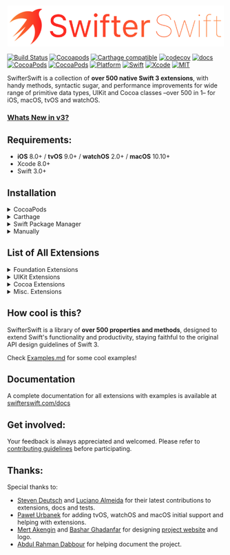 <p align="left">
  <img src="https://github.com/SwifterSwift/SwifterSwift/blob/master/logo.png?raw=true" title="swifterSwift">
</p>

[![Build Status](https://api.travis-ci.org/SwifterSwift/SwifterSwift.svg?branch=master)](https://travis-ci.org/SwifterSwift/SwifterSwift)
[![Cocoapods](https://img.shields.io/cocoapods/v/SwifterSwift.svg)](https://cocoapods.org/pods/SwifterSwift)
[![Carthage compatible](https://img.shields.io/badge/Carthage-Compatible-brightgreen.svg?style=flat)](https://github.com/Carthage/Carthage)
[![codecov](https://codecov.io/gh/SwifterSwift/SwifterSwift/branch/master/graph/badge.svg)](https://codecov.io/gh/SwifterSwift/SwifterSwift)
[![docs](http://swifterswift.com/docs/badge.svg)](http://swifterswift.com/docs)
[![CocoaPods](https://img.shields.io/cocoapods/dt/SwifterSwift.svg)](https://cocoapods.org/pods/SwifterSwift)
[![CocoaPods](https://img.shields.io/cocoapods/dm/SwifterSwift.svg)](https://cocoapods.org/pods/SwifterSwift)
[![Platform](https://img.shields.io/cocoapods/p/SwifterSwift.svg?style=flat)](https://github.com/SwifterSwift/swifterSwift)
[![Swift](https://img.shields.io/badge/Swift-3.2-orange.svg)](https://swift.org)
[![Xcode](https://img.shields.io/badge/Xcode-8.3-blue.svg)](https://developer.apple.com/xcode)
[![MIT](https://img.shields.io/badge/License-MIT-red.svg)](https://opensource.org/licenses/MIT)


SwifterSwift is a collection of **over 500 native Swift 3 extensions**, with handy methods, syntactic sugar, and performance improvements for wide range of primitive data types, UIKit and Cocoa classes –over 500 in 1– for iOS, macOS, tvOS and watchOS.


### [Whats New in v3?](https://github.com/SwifterSwift/SwifterSwift/wiki/whats-new#v3)



## Requirements:
- **iOS** 8.0+ / **tvOS** 9.0+ / **watchOS** 2.0+ / **macOS** 10.10+
- Xcode 8.0+
- Swift 3.0+



## Installation

<details>
<summary>CocoaPods</summary>
</br>

<p><a href="http://cocoapods.org">CocoaPods</a> is a dependency manager for Cocoa projects. You can install it with the following command:</p>

<pre><code class="bash language-bash">$ gem install cocoapods
</code></pre>

<p>To integrate SwifterSwift into your Xcode project using CocoaPods, specify it in your <code>Podfile</code>:</p>

<h3 id="1integrateallextensions">1. Integrate All extensions:</h3>

<pre><code class="ruby language-ruby">source 'https://github.com/CocoaPods/Specs.git'
platform :ios, '8.0'
use_frameworks!

target '&lt;Your Target Name&gt;' do
    pod 'SwifterSwift'
end
</code></pre>

<h3 id="2integratefoundationextensionsonly">2. Integrate Foundation extensions only:</h3>

<pre><code class="ruby language-ruby">source 'https://github.com/CocoaPods/Specs.git'
platform :ios, '8.0'
use_frameworks!

target '&lt;Your Target Name&gt;' do
    pod 'SwifterSwift/Foundation'
end
</code></pre>

<h3 id="3integrateuikitextensionsonly">3. Integrate UIKit extensions only:</h3>

<pre><code class="ruby language-ruby">source 'https://github.com/CocoaPods/Specs.git'
platform :ios, '8.0'
use_frameworks!

target '&lt;Your Target Name&gt;' do
    pod 'SwifterSwift/UIKit'
end
</code></pre>

<h3 id="4integratecocoaextensionsonly">4. Integrate Cocoa extensions only:</h3>

<pre><code class="ruby language-ruby">source 'https://github.com/CocoaPods/Specs.git'
platform :ios, '8.0'
use_frameworks!

target '&lt;Your Target Name&gt;' do
    pod 'SwifterSwift/Cocoa'
end
</code></pre>

<p>Then, run the following command:</p>

<pre><code class="bash language-bash">$ pod install
</code></pre>

</details>


<details>
<summary>Carthage</summary>
</br>

<p><a href="https://github.com/Carthage/Carthage">Carthage</a> is a decentralized dependency manager that builds your dependencies and provides you with binary frameworks.</p>

<p>You can install Carthage with <a href="http://brew.sh/">Homebrew</a> using the following command:</p>

<pre><code class="bash language-bash">$ brew update
$ brew install carthage
</code></pre>

<p>To integrate SwifterSwift into your Xcode project using Carthage, specify it in your <code>Cartfile</code>:</p>

<pre><code class="ogdl language-ogdl">github "SwifterSwift/SwifterSwift" ~&gt; 3.0
</code></pre>

<p>Run <code>carthage update</code> to build the framework and drag the built <code>SwifterSwift.framework</code> into your Xcode project.</p>

</details>


<details>
<summary>Swift Package Manager</summary>
</br>

<p>You can use <a href="https://swift.org/package-manager">The Swift Package Manager</a> to install <code>SwifterSwift</code> by adding the proper description to your <code>Package.swift</code> file:</p>

<pre><code class="swift language-swift">import PackageDescription

let package = Package(
    name: "YOUR_PROJECT_NAME",
    targets: [],
    dependencies: [
        .Package(url: "https://github.com/SwifterSwift/SwifterSwift.git", majorVersion: 3),
    ]
)
</code></pre>

<p>Note that the <a href="https://swift.org/package-manager">Swift Package Manager</a> is still in early design and development, for more information checkout its <a href="https://github.com/apple/swift-package-manager">GitHub Page</a></p>

</details>


<details>
<summary>Manually</summary>
</br>

<p>Add the <a href="https://github.com/SwifterSwift/SwifterSwift/tree/master/Sources/Extensions">extensions</a> folder to your Xcode project to use all extensions, or a specific extension.</p>

</details>



## List of All Extensions

<details>
<summary>Foundation Extensions</summary>
</br>

<ul>
<li><a href="https://github.com/SwifterSwift/SwifterSwift/tree/master/Sources/Extensions/Foundation/ArrayExtensions.swift"><code>Array extensions</code></a></li>

<li><a href="https://github.com/SwifterSwift/SwifterSwift/tree/master/Sources/Extensions/Foundation/BoolExtensions.swift"><code>Bool extensions</code></a></li>

<li><a href="https://github.com/SwifterSwift/SwifterSwift/tree/master/Sources/Extensions/Foundation/CharacterExtensions.swift"><code>Character extensions</code></a></li>

<li><a href="https://github.com/SwifterSwift/SwifterSwift/tree/master/Sources/Extensions/Foundation/CollectionExtensions.swift"><code>Collection extensions</code></a></li>

<li><a href="https://github.com/SwifterSwift/SwifterSwift/tree/master/Sources/Extensions/Foundation/DataExtensions.swift"><code>Data extensions</code></a></li>

<li><a href="https://github.com/SwifterSwift/SwifterSwift/tree/master/Sources/Extensions/Foundation/DateExtensions.swift"><code>Date extensions</code></a></li>

<li><a href="https://github.com/SwifterSwift/SwifterSwift/tree/master/Sources/Extensions/Foundation/DictionaryExtensions.swift"><code>Dictionary extensions</code></a></li>

<li><a href="https://github.com/SwifterSwift/SwifterSwift/tree/master/Sources/Extensions/Foundation/DoubleExtensions.swift"><code>Double extensions</code></a></li>

<li><a href="https://github.com/SwifterSwift/SwifterSwift/tree/master/Sources/Extensions/Foundation/FloatExtensions.swift"><code>Float extensions</code></a></li>

<li><a href="https://github.com/SwifterSwift/SwifterSwift/tree/master/Sources/Extensions/Foundation/IntExtensions.swift"><code>Int extensions</code></a></li>

<li><a href="https://github.com/SwifterSwift/SwifterSwift/tree/master/Sources/Extensions/Foundation/LocaleExtensions.swift"><code>Locale extensions</code></a></li>

<li><a href="https://github.com/SwifterSwift/SwifterSwift/tree/master/Sources/Extensions/Foundation/OptionalExtensions.swift"><code>Optional extensions</code></a></li>

<li><a href="https://github.com/SwifterSwift/SwifterSwift/tree/master/Sources/Extensions/Foundation/StringExtensions.swift"><code>String extensions</code></a></li>

<li><a href="https://github.com/SwifterSwift/SwifterSwift/tree/master/Sources/Extensions/Foundation/URLExtensions.swift"><code>URL extensions</code></a></li>
</ul>

</details>


<details>
<summary>UIKit Extensions</summary>
</br>

<ul>
<li><a href="https://github.com/SwifterSwift/SwifterSwift/tree/master/Sources/Extensions/UIKit/UIAlertControllerExtensions.swift"><code>UIAlertController extensions</code></a></li>

<li><a href="https://github.com/SwifterSwift/SwifterSwift/tree/master/Sources/Extensions/UIKit/UIBarButtonItemExtensions.swift"><code>UIBarButtonItem extensions</code></a></li>

<li><a href="https://github.com/SwifterSwift/SwifterSwift/tree/master/Sources/Extensions/UIKit/UIButtonExtensions.swift"><code>UIButton extensions</code></a></li>

<li><a href="https://github.com/SwifterSwift/SwifterSwift/tree/master/Sources/Extensions/UIKit/UICollectionViewExtensions.swift"><code>UICollectionView extensions</code></a></li>

<li><a href="https://github.com/SwifterSwift/SwifterSwift/tree/master/Sources/Extensions/UIKit/UIColorExtensions.swift"><code>UIColor extensions</code></a></li>

<li><a href="https://github.com/SwifterSwift/SwifterSwift/tree/master/Sources/Extensions/UIKit/UIImageExtensions.swift"><code>UIImage extensions</code></a></li>

<li><a href="https://github.com/SwifterSwift/SwifterSwift/tree/master/Sources/Extensions/UIKit/UIImageViewExtensions.swift"><code>UIImageView extensions</code></a></li>

<li><a href="https://github.com/SwifterSwift/SwifterSwift/tree/master/Sources/Extensions/UIKit/UILabelExtensions.swift"><code>UILabel extensions</code></a></li>

<li><a href="https://github.com/SwifterSwift/SwifterSwift/tree/master/Sources/Extensions/UIKit/UINavigationBarExtensions.swift"><code>UINavigationBar extensions</code></a></li>

<li><a href="https://github.com/SwifterSwift/SwifterSwift/tree/master/Sources/Extensions/UIKit/UINavigationControllerExtensions.swift"><code>UINavigationController extensions</code></a></li>

<li><a href="https://github.com/SwifterSwift/SwifterSwift/tree/master/Sources/Extensions/UIKit/UINavigationItemExtensions.swift"><code>UINavigationItem extensions</code></a></li>

<li><a href="https://github.com/SwifterSwift/SwifterSwift/tree/master/Sources/Extensions/UIKit/UISearchBarExtensions.swift"><code>UISearchBar extensions</code></a></li>

<li><a href="https://github.com/SwifterSwift/SwifterSwift/tree/master/Sources/Extensions/UIKit/UISegmentedControlExtensions.swift"><code>UISegmentedControl extensions</code></a></li>

<li><a href="https://github.com/SwifterSwift/SwifterSwift/tree/master/Sources/Extensions/UIKit/UISliderExtensions.swift"><code>UISlider extensions</code></a></li>

<li><a href="https://github.com/SwifterSwift/SwifterSwift/tree/master/Sources/Extensions/UIKit/UIStoryboardExtensions.swift"><code>UIStoryboard extensions</code></a></li>

<li><a href="https://github.com/SwifterSwift/SwifterSwift/tree/master/Sources/Extensions/UIKit/UISwitchExtensions.swift"><code>UISwitch extensions</code></a></li>

<li><a href="https://github.com/SwifterSwift/SwifterSwift/tree/master/Sources/Extensions/UIKit/UITabBarExtensions.swift"><code>UITabBar extensions</code></a></li>

<li><a href="https://github.com/SwifterSwift/SwifterSwift/tree/master/Sources/Extensions/UIKit/UITableViewExtensions.swift"><code>UITableView extensions</code></a></li>

<li><a href="https://github.com/SwifterSwift/SwifterSwift/tree/master/Sources/Extensions/UIKit/UITextFieldExtensions.swift"><code>UITextField extensions</code></a></li>

<li><a href="https://github.com/SwifterSwift/SwifterSwift/tree/master/Sources/Extensions/UIKit/UITextViewExtensions.swift"><code>UITextView extensions</code></a></li>

<li><a href="https://github.com/SwifterSwift/SwifterSwift/tree/master/Sources/Extensions/UIKit/UIViewExtensions.swift"><code>UIView extensions</code></a></li>

<li><a href="https://github.com/SwifterSwift/SwifterSwift/tree/master/Sources/Extensions/UIKit/UIViewControllerExtensions.swift"><code>UIViewController extensions</code></a></li>
</ul>

</details>


<details>
<summary>Cocoa Extensions</summary>
</br>

<ul>
<li><a href="https://github.com/SwifterSwift/SwifterSwift/tree/master/Sources/Extensions/Cocoa/CGColorExtensions.swift"><code>CGColor extensions</code></a></li>

<li><a href="https://github.com/SwifterSwift/SwifterSwift/tree/master/Sources/Extensions/Cocoa/CGFloatExtensions.swift"><code>CGFloat extensions</code></a></li>

<li><a href="https://github.com/SwifterSwift/SwifterSwift/tree/master/Sources/Extensions/Cocoa/CGPointExtensions.swift"><code>CGPoint extensions</code></a></li>

<li><a href="https://github.com/SwifterSwift/SwifterSwift/tree/master/Sources/Extensions/Cocoa/CGSizeExtensions.swift"><code>CGSize extensions</code></a></li>

<li><a href="https://github.com/SwifterSwift/SwifterSwift/tree/master/Sources/Extensions/Cocoa/CLLocationExtensions.swift"><code>CLLocation extensions</code></a></li>

<li><a href="https://github.com/SwifterSwift/SwifterSwift/tree/master/Sources/Extensions/Cocoa/NSAttributedStringExtensions.swift"><code>NSAttributedString extensions</code></a></li>

<li><a href="https://github.com/SwifterSwift/SwifterSwift/tree/master/Sources/Extensions/Cocoa/NSColorExtensions.swift"><code>NSColor extensions</code></a></li>

<li><a href="https://github.com/SwifterSwift/SwifterSwift/tree/master/Sources/Extensions/Cocoa/NSViewExtensions.swift"><code>NSView extensions</code></a></li>
</ul>

</details>


<details>
<summary>Misc. Extensions</summary>
</br>

<ul>
<li><a href="https://github.com/SwifterSwift/SwifterSwift/tree/master/Sources/Extensions/SwifterSwift.swift"><code>SwifterSwift</code></a></li>
</ul>

</details>



## How cool is this?

SwifterSwift is a library of **over 500 properties and methods**, designed to extend Swift's functionality and productivity, staying faithful to the original API design guidelines of Swift 3.

Check [Examples.md](https://github.com/SwifterSwift/SwifterSwift/tree/master/Examples/Examples.md) for some cool examples!


## Documentation

A complete documentation for all extensions with examples is available at [swifterswift.com/docs](http://swifterswift.com/docs)



## Get involved:

Your feedback is always appreciated and welcomed.
Please refer to [contributing guidelines](https://github.com/SwifterSwift/SwifterSwift/tree/master/CONTRIBUTING.md) before participating.



## Thanks:

Special thanks to:

- [Steven Deutsch](https://github.com/SD10) and [Luciano Almeida](https://github.com/LucianoPAlmeida) for their latest contributions to extensions, docs and tests.
- [Paweł Urbanek](https://github.com/pawurb) for adding tvOS, watchOS and macOS initial support and helping with extensions.
- [Mert Akengin](https://github.com/PvtMert) and [Bashar Ghadanfar](https://www.behance.net/lionbytes) for designing [project website](http://swiftierswift.com) and logo.
- [Abdul Rahman Dabbour](https://github.com/thedabbour) for helping document the project.
